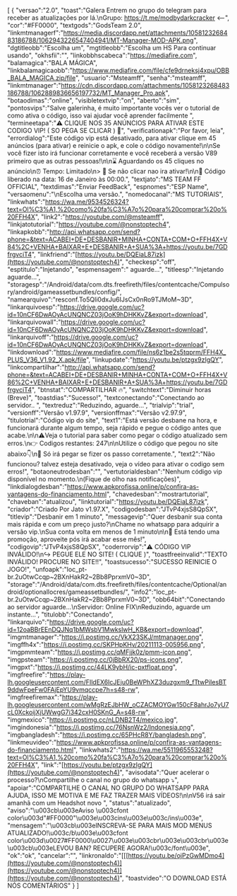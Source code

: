 [ { "versao":"2.0", "toast":"Galera Entrem no grupo do telegram para receber as atualizações por lá.\nGrupo: https://t.me/modbydarkcracker <--", "cor":"#FF0000", "textgods":"GodsTeam 2.0", "linkmtmanagerf":"https://media.discordapp.net/attachments/1058123268483186788/1062943226547404941/MT-Manager-MOD-APK.png", "dgtitleobb":"Escolha um", "mgtitleobb":"Escolha um HS Para continuar usando", "okhsfii":"", "linkobbhscabeca":"https://mediafire.com", "balamagica":"BALA MÁGICA", "linkbalamagicaobb":"https://www.mediafire.com/file/cfe9drneksj4xpu/OBB_BALA_MAGICA.zip/file", "usuario":"Msteamff", "senha":"msteamff", "linkmtmanager":"https://cdn.discordapp.com/attachments/1058123268483186788/1062889836656197732/MT_Manager_Pro.apk", "botaodimas":"online", "visibletextvip":"on", "aberto":"sim", "pontosvips":"Salve galerinha, é muito importante vocês ver o tutorial de como ativa o código, isso vai ajudar você aprender facilmente ", "termineetapa":"⚠️ CLIQUE NOS 35 ANÚNCIOS PARA ATIVAR ESTE CODIGO VIP! ( SO PEGA SE CLICAR ) 🔐", "verificationapk":"Por favor, leia", "errordialog":"Este código vip está desativado, para ativar clique em 45 anúncios (para ativar) e reinicie o apk, e cole o código novamente!\n\nSe você fizer isto irá funcionar corretamente e você receberá a versão V89 primeiro que as outras pessoas!\n\n⌛ Aguardando os 45 cliques no anúncio\n⏰ Tempo: Limitado\n> 🔐 Se não clicar nao ira ativar!\n\n🛑 Código liberado na data: 16 de Janeiro às 00:00.", "textjato":"MS TEAM FF OFFICIAL", "textdimas":"Enviar FeedBack", "espnomes":"ESP Name", "versaomenu":"\nEscolha uma versão.", "nomedocanal":"MS TUTORIAIS", "linkwhats":"https://wa.me/9534526324?text=Ol%C3%A1,%20como%20fa%C3%A7o%20para%20comprar%20o%20FFH4X", "link2":"https://youtube.com/@msteamff", "linkjatotutorial":"https://youtube.com/@nonstoptech4", "linkapkobb":"http://api.whatsapp.com/send?phone=&text=ACABEI+DE+DESBANIR+MINHA+CONTA+COM+O+FFH4X+V84%2C+VENHA+BAIXAR+E+DESBANIR+A+SUA%3A+https://youtu.be/7GDfrgvciT4", "linkfriend":"[https://youtu.be/DQEiaL87izk](https://youtube.com/@nonstoptech4)", "checkesp":"off", "esptitulo":"Injetando", "espmensagem":" aguarde...", "titleesp":"Injetando aguarde...", "storagesp":"/Android/data/com.dts.freefireth/files/contentcache/Compulsory/android/gameassetbundles/config/", "namearquivo":"resconf.To5Qli0dxJu6IJsCx0nRo9TJMoM~3D", "linkarquivoesp":"https://drive.google.com/uc?id=10nCF6DwAOyAcUNQNCZ03jOoK9hDHKKvZ&export=download", "linkarquivowall":"https://drive.google.com/uc?id=10nCF6DwAOyAcUNQNCZ03jOoK9hDHKKvZ&export=download", "linkarquivoff":"https://drive.google.com/uc?id=10nCF6DwAOyAcUNQNCZ03jOoK9hDHKKvZ&export=download", "linkdownload":"https://www.mediafire.com/file/ns6z1be2s5tqprm/FFH4X_PLUS_V36_V1.92_X.apk/file", "linkupdate":"https://youtu.be/ptzgx9zIgQY", "linkcompartilhar":"http://api.whatsapp.com/send?phone=&text=ACABEI+DE+DESBANIR+MINHA+CONTA+COM+O+FFH4X+V86%2C+VENHA+BAIXAR+E+DESBANIR+A+SUA%3A+https://youtu.be/7GDfrgvciT4", "btnstat":"COMPARTILHAR 🔥", "switchtext":"Diminuir horas (Breve)", "toastdias":"Sucesso!", "textconectando":"Conectando ao servidor.. ", "textreduz":"Reduzindo, aguarde...", "trialvip":"trial", "versionff":"Versão v1.97.9", "versionffmax":"Versão v2.97.9", "titulotrial":"Código vip do site", "text1":"Está versão desbane na hora, e funcionará durante algum tempo, seja rápido e pegue o código antes que acabe.\n\n⚠️Veja o tutorial para saber como pegar o código atualizado sem erros.\n👉 Codigos restantes: 247\n\nUtilize o código que pegou no site abaixo👇\n🔐 Só irá pegar se fizer os passo corretamente.", "text2":"Não funcionou? talvez esteja desativado, veja o vídeo para ativar o codigo sem erros!", "botaoneutrodesban":"", "vertutorialdesban":"Nenhum código vip disponível no momento.\n(Fique de olho nas notificações)", "linkdialogdesban":"https://www.apkprofissa.online/p/confira-as-vantagens-do-financiamento.html", "chavedesban":"mostrartutorial", "chaveban":"atualizou", "linktutorial":"https://youtu.be/DQEiaL87izk", "criador":"Criado Por Jato v1.97.X", "codigodesban":"JTvP4xjsS8QpSX", "titlevip":"Desbanir em 1 minuto", "messagevip":"Quer desbanir sua conta mais rápida e com um preço justo?\nChame no whatsapp para adquirir a versão vip.\nSua conta volta em menos de 1 minuto\n\n🎉 Está tendo uma promoção, aproveite pós irá acabar esse mês!", "codigovip":"JTvP4xjsS8QpSX", "coderrorvip":"⚠️ CÓDIGO VIP INVÁLIDO!\n↪️ PEGUE ELE NO SITE! ( CLIQUE )", "toastfreeinvalid":"TEXTO INVÁLIDO! PROCURE NO SITE!!", "toastsucesso":"SUCESSO REINICIE O JOGO!", "unfoapk":"loc_pt-br.2uOtwCcqp~2BXnHakR2~2Bb8PprxmV0~3D", "storage":"/Android/data/com.dts.freefireth/files/contentcache/Optional/android/optionallocres/gameassetbundles/", "info2":"loc_pt-br.2uOtwCcqp~2BXnHakR2~2Bb8PprxmV0~3D", "obb64bit":"Conectando ao servidor aguarde...\nServidor: Online FIX\nReduzindo, aguarde um instante...", "titulobb":"Conectando", "linkarquivo":"https://drive.google.com/uc?id=12oaBBrEEnDQJNq1bMWsbV1MwkslwH_KB&export=download", "imgmtmanager":"https://i.postimg.cc/VkX23SKJ/mtmanager.png", "imgffh4x":"https://i.postimg.cc/SKPHpKHv/20211113-005956.png", "imgpmmteam":"https://i.postimg.cc/qMFjjk0z/pmm-icon.png", "imgpsteam":"https://i.postimg.cc/0jBbRX20/ps-icons.png", "imgpxt":"https://i.postimg.cc/44LK9ybH/ic-pxtfloat.png", "imgfreefire":"https://play-lh.googleusercontent.com/FIldEX6IcJEju0BeWPhXZ3duzgxm9_fTtwPiIesBT9ddwFpeFw0FAjEpYU9vmqccpe7h=s48-rw", "imgfreefiremax":"https://play-lh.googleusercontent.com/wMgRzEJbHW_oCZACMOYGw150cF8ahrJo7yU7cL0XckoijXjUWwgG7i342cxH0SKnG_A=s48-rw", "imgmexico":"https://i.postimg.cc/nLDNB2T4/mexico.jpg", "imgindonesia":"https://i.postimg.cc/76NsnWz2/Indonesia.png", "imgbangladesh":"https://i.postimg.cc/65PHcR8Y/bangladesh.png", "linkmeuvideo":"https://www.apkprofissa.online/p/confira-as-vantagens-do-financiamento.html", "linkwhats2":"https://wa.me/5511965553248?text=Ol%C3%A1,%20como%20fa%C3%A7o%20para%20comprar%20o%20FFH4X", "link":"[https://youtu.be/ptzgx9zIgQY](https://youtube.com/@nonstoptech4)", "avisodata":"Quer acelerar o processo?\nCompartilhe o canal no grupo do whatsapp ⤵️", "apoiar":"COMPARTILHE O CANAL NO GRUPO DO WHATSAPP PARA AJUDA, ISSO ME MOTIVA E ME FAZ TRAZER MAIS VÍDEOS!\n\nV56 irá sair amanhã com um Headshot novo ", "status":"atualizado", "aviso":"\u003cb\u003eAviso \u003cfont color\u003d\"#FF0000\"\u003e\u003cins\u003e\u003c/ins\u003e", "mensagem":"\u003cb\u003eINSCREVA-SE PARA MAIS MOD MENUS ATUALIZADO!\u003c/b\u003e\u003cfont color\u003d\u0027#FF0000\u0027\u003e\u003cbr\u003e\u003cbr\u003e\u003cb\u003eLEVOU BAN? RECUPERE AGORA!\u003c/font\u003e", "ok":"ok", "cancelar":"", "linkronaldo":"[[[https://youtu.be/ojPzGwMDmo4](https://youtube.com/@nonstoptech4)](https://youtube.com/@nonstoptech4)](https://youtube.com/@nonstoptech4)", "toastvideo":"O DOWNLOAD ESTÁ NÓS COMENTÁRIOS" } ]
